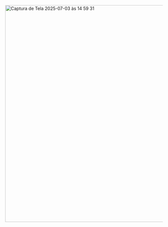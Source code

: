 <img width="694" alt="Captura de Tela 2025-07-03 às 14 59 31" src="https://github.com/user-attachments/assets/68b41466-230e-4245-ba4b-5ae93874e512" />
